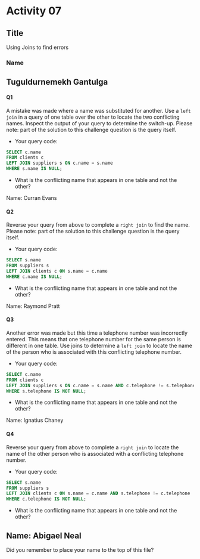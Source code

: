 # Activity 07

## Title

Using Joins to find errors

### Name

Tuguldurnemekh Gantulga
---

#### Q1

A mistake was made where a name was substituted for another. Use a `left join` in a query of one table over the other to locate the two conflicting names. Inspect the output of your query to determine the switch-up. Please note: part of the solution to this challenge question is the query itself.

* Your query code:

``` SQL
SELECT c.name 
FROM clients c
LEFT JOIN suppliers s ON c.name = s.name
WHERE s.name IS NULL;

```

* What is the conflicting name that appears in one table and not the other?

Name: Curran Evans

#### Q2

Reverse your query from above to complete a `right join` to find the name. Please note: part of the solution to this challenge question is the query itself.

* Your query code:

``` SQL
SELECT s.name 
FROM suppliers s
LEFT JOIN clients c ON s.name = c.name
WHERE c.name IS NULL;

```

* What is the conflicting name that appears in one table and not the other?

Name: Raymond Pratt

#### Q3

Another error was made but this time a telephone number was incorrectly entered. This means that one telephone number for the same person is different in one table. Use joins to determine a `left join` to locate the name of the person who is associated with this conflicting telephone number.

* Your query code:

``` SQL
SELECT c.name 
FROM clients c
LEFT JOIN suppliers s ON c.name = s.name AND c.telephone != s.telephone
WHERE s.telephone IS NOT NULL;

```

* What is the conflicting name that appears in one table and not the other?

Name: Ignatius Chaney

#### Q4

Reverse your query from above to complete a `right join` to locate the name of the other person who is associated with a conflicting telephone number.

* Your query code:

``` SQL
SELECT s.name 
FROM suppliers s
LEFT JOIN clients c ON s.name = c.name AND s.telephone != c.telephone
WHERE c.telephone IS NOT NULL;

```

* What is the conflicting name that appears in one table and not the other?

Name: Abigael Neal
---

Did you remember to place your name to the top of this file?
